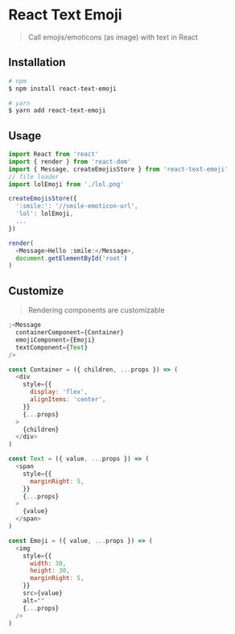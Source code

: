 # React Text Emoji

> Call emojis/emoticons (as image) with text in React

## Installation

```bash
# npm
$ npm install react-text-emoji

# yarn
$ yarn add react-text-emoji
```

## Usage

```js
import React from 'react'
import { render } from 'react-dom'
import { Message, createEmojisStore } from 'react-text-emoji'
// file loader
import lolEmoji from './lol.png'

createEmojisStore({
  ':smile:': '//smile-emoticon-url',
  'lol': lolEmoji,
  ...
})

render(
  <Message>Hello :smile:</Message>,
  document.getElementById('root')
)
```

## Customize

> Rendering components are customizable

```js
;<Message
  containerComponent={Container}
  emojiComponent={Emoji}
  textComponent={Text}
/>

const Container = ({ children, ...props }) => (
  <div
    style={{
      display: 'flex',
      alignItems: 'center',
    }}
    {...props}
  >
    {children}
  </div>
)

const Text = ({ value, ...props }) => (
  <span
    style={{
      marginRight: 5,
    }}
    {...props}
  >
    {value}
  </span>
)

const Emoji = ({ value, ...props }) => (
  <img
    style={{
      width: 30,
      height: 30,
      marginRight: 5,
    }}
    src={value}
    alt=""
    {...props}
  />
)
```
